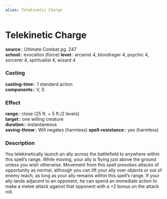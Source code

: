 ```yaml
---
alias: Telekinetic Charge
---
```


# Telekinetic Charge 

**source**:: Ultimate Combat pg. 247  
**school**:: evocation (force)
**level**:: arcanist 4, bloodrager 4, psychic 4, sorcerer 4, spiritualist 4, wizard 4

### Casting 

**casting-time**:: 1 standard action  
**components**:: V, S

### Effect 

**range**:: close (25 ft. + 5 ft./2 levels)  
**target**:: one willing creature  
**duration**:: instantaneous  
**saving-throw**:: Will negates (harmless)
**spell-resistance**:: yes (harmless)

### Description 

You telekinetically launch an ally across the battlefield to anywhere within this spell’s range. While moving, your ally is flying just above the ground unless you wish otherwise. Movement from this spell provokes attacks of opportunity as normal, although you can lift your ally over objects or out of enemy reach, as long as your ally remains within this spell’s range. If your ally lands adjacent to an opponent, he can spend an immediate action to make a melee attack against that opponent with a +2 bonus on the attack roll.
